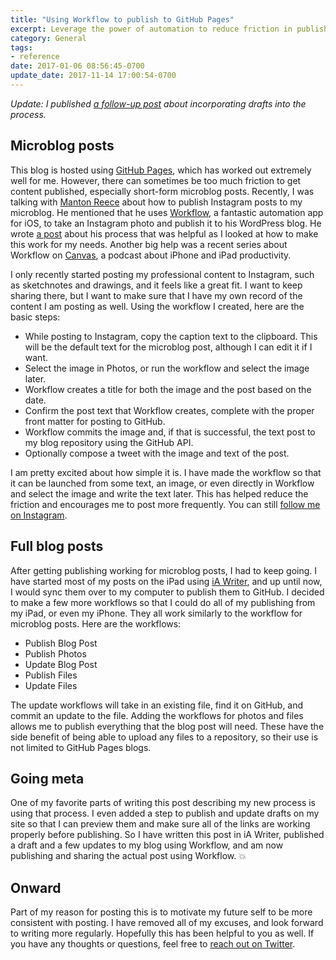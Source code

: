 ```yaml
---
title: "Using Workflow to publish to GitHub Pages"
excerpt: Leverage the power of automation to reduce friction in publishing from anywhere
category: General
tags:
- reference
date: 2017-01-06 08:56:45-0700
update_date: 2017-11-14 17:00:54-0700
---
```


*Update: I published [a follow-up post](https://bennorris.com/2017/01/12/public-drafts-with-a-github-pages-blog/) about incorporating drafts into the process.*

## Microblog posts
This blog is hosted using [GitHub Pages](https://pages.github.com/), which has worked out extremely well for me. However, there can sometimes be too much friction to get content published, especially short-form microblog posts. Recently, I was talking with [Manton Reece](https://manton.org/) about how to publish Instagram posts to my microblog. He mentioned that he uses [Workflow](https://workflow.is/), a fantastic automation app for iOS, to take an Instagram photo and publish it to his WordPress blog. He wrote [a post](https://www.manton.org/2016/03/blogging-your-photos.html) about his process that was helpful as I looked at how to make this work for my needs. Another big help was a recent series about Workflow on [Canvas](https://www.relay.fm/canvas), a podcast about iPhone and iPad productivity.

I only recently started posting my professional content to Instagram, such as sketchnotes and drawings, and it feels like a great fit. I want to keep sharing there, but I want to make sure that I have my own record of the content I am posting as well. Using the workflow I created, here are the basic steps:

- While posting to Instagram, copy the caption text to the clipboard. This will be the default text for the microblog post, although I can edit it if I want.
- Select the image in Photos, or run the workflow and select the image later.
- Workflow creates a title for both the image and the post based on the date.
- Confirm the post text that Workflow creates, complete with the proper front matter for posting to GitHub.
- Workflow commits the image and, if that is successful, the text post to my blog repository using the GitHub API.
- Optionally compose a tweet with the image and text of the post.

I am pretty excited about how simple it is. I have made the workflow so that it can be launched from some text, an image, or even directly in Workflow and select the image and write the text later. This has helped reduce the friction and encourages me to post more frequently. You can still [follow me on Instagram](https://www.instagram.com/sketchnotable/).


## Full blog posts
After getting publishing working for microblog posts, I had to keep going. I have started most of my posts on the iPad using [iA Writer](https://ia.net/writer/), and up until now, I would sync them over to my computer to publish them to GitHub. I decided to make a few more workflows so that I could do all of my publishing from my iPad, or even my iPhone. They all work similarly to the workflow for microblog posts. Here are the workflows:

- Publish Blog Post
- Publish Photos
- Update Blog Post
- Publish Files
- Update Files

The update workflows will take in an existing file, find it on GitHub, and commit an update to the file. Adding the workflows for photos and files allows me to publish everything that the blog post will need. These have the side benefit of being able to upload any files to a repository, so their use is not limited to GitHub Pages blogs.


## Going meta
One of my favorite parts of writing this post describing my new process is using that process. I even added a step to publish and update drafts on my site so that I can preview them and make sure all of the links are working properly before publishing. So I have written this post in iA Writer, published a draft and a few updates to my blog using Workflow, and am now publishing and sharing the actual post using Workflow. 💥


## Onward
Part of my reason for posting this is to motivate my future self to be more consistent with posting. I have removed all of my excuses, and look forward to writing more regularly. Hopefully this has been helpful to you as well. If you have any thoughts or questions, feel free to [reach out on Twitter](https://twitter.com/bsndesign).
